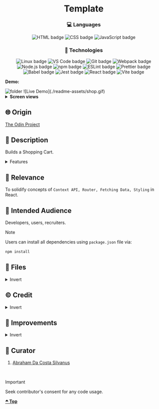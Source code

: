 <div align='center'>

# Template

</div>
<div align='center'>
    <h3>💻 Languages</h3>
    <img src="https://img.shields.io/badge/HTML5-E34F26?style=for-the-badge&logo=html5&logoColor=white" alt="HTML badge">
    <img src="https://img.shields.io/badge/CSS3-1572B6?style=for-the-badge&logo=css3&logoColor=white" alt="CSS badge">
    <img src="https://img.shields.io/badge/JavaScript-F7DF1E?style=for-the-badge&logo=javascript&logoColor=black" alt="JavaScript badge">
    <h3>🔧 Technologies</h3>
    <img src="https://img.shields.io/badge/Linux-FCC624?style=for-the-badge&logo=linux&logoColor=black" alt="Linux badge">
    <img src="https://img.shields.io/badge/VS_Code-007ACC?style=for-the-badge&logo=visual-studio-code&logoColor=white" alt="VS Code badge">
    <img src="https://img.shields.io/badge/Git-F05032?style=for-the-badge&logo=git&logoColor=white" alt="Git badge">
    <img src="https://img.shields.io/badge/Webpack-8DD6F9?style=for-the-badge&logo=webpack&logoColor=black" alt="Webpack badge">
    <img src="https://img.shields.io/badge/Node.js-43853D?style=for-the-badge&logo=node.js&logoColor=white" alt="Node.js badge">
    <img src="https://img.shields.io/badge/npm-CB3837?style=for-the-badge&logo=npm&logoColor=white" alt="npm badge">
    <img src="https://img.shields.io/badge/ESLint-4B32C3?style=for-the-badge&logo=eslint&logoColor=white" alt="ESLint badge">
    <img src="https://img.shields.io/badge/Prettier-F7B93E?style=for-the-badge&logo=prettier&logoColor=black" alt="Prettier badge">
    <img src="https://img.shields.io/badge/Babel-F7B93E?style=for-the-badge&logo=babel&logoColor=black" alt="Babel badge">
    <img src="https://img.shields.io/badge/Jest-C21325?style=for-the-badge&logo=jest&logoColor=white" alt="Jest badge">
    <img src="https://img.shields.io/badge/React-61DAFB?style=for-the-badge&logo=react&logoColor=white" alt="React badge">
    <img src="https://img.shields.io/badge/Vite-646CFF?style=for-the-badge&logo=vite&logoColor=white" alt="Vite badge">
    <!-- <h4><a href="https://asdacosta.github.io/###/">Live Preview</a></h4> -->
</div>

**Demo:**

<img src="./readme-assets/folder.png" alt="folder">
![Live Demo](./readme-assets/shop.gif)

<details>

**<summary>Screen views</summary>**

**Desktop View:**

<img src="./readme-assets/desktop.png" alt="desktop view">
<br>

**Mobile View:**

<img src="./readme-assets/mobile.png" alt="mobile view">

</details>

## 🌐 Origin

[The Odin Project](https://www.theodinproject.com/)

## 📝 Description

Builds a Shopping Cart.

<details>
<summary>Features</summary>

- No special features

</details>

## 🎯 Relevance

To solidify concepts of `Context API, Router, Fetching Data, Styling` in React.

## 👥 Intended Audience

Developers, users, recruiters.

> [!NOTE]
> Users can install all dependencies using `package.json` file via:
>
> ```bash
> npm install
> ```

## 📂 Files

<details>
<summary>Invert</summary>

| File                                 | Description                                                                                                                                                             |
| ------------------------------------ | ----------------------------------------------------------------------------------------------------------------------------------------------------------------------- |
| `src/*`                              | Source files that are bundled into the output directory `dist/`.                                                                                                        |
| `src/main.jsx`                       | The main JavaScript entry point that bundling begins.                                                                                                                   |
| `src/App.jsx`                        | Main component where overall structure and other layout components of the app are contained.                                                                            |
| `src/assets/*`                       | All assets(imgs, icons, vids) used in website.                                                                                                                          |
| `src/components/Cart.jsx`            | Displays Cart.                                                                                                                                                          |
| `src/components/CartItem.jsx`        | Creates added cart items in `Cart.jsx`.                                                                                                                                 |
| `src/components/ErrorPage.jsx`       | Display error if anything goes wrong.                                                                                                                                   |
| `src/components/ids.jsx`             | Generate unique strings for arrays in `map`.                                                                                                                            |
| `src/components/Item.jsx`            | Creates shop items.                                                                                                                                                     |
| `src/components/ItemHome.jsx`        | Displays shop item details.                                                                                                                                             |
| `src/components/Nav.jsx`             | Display navigation.                                                                                                                                                     |
| `src/components/HomePage.jsx`        | Main home page.                                                                                                                                                         |
| `src/components/routes.jsx`          | Creates routes in `HomePage.jsx`.                                                                                                                                       |
| `src/components/ShopPage.jsx`        | Main shop page.                                                                                                                                                         |
| `src/components/WelcomePage.jsx`     | Displays buyable items at `HomePage.jsx`.                                                                                                                               |
| `src/stylesheet/App.css`             | Stylesheet for `App.jsx`.                                                                                                                                               |
| `src/stylesheet/Cart.module.css`     | Stylesheet for `Cart.jsx` and `CartItem.jsx`.                                                                                                                           |
| `src/stylesheet/HomePage.module.css` | Stylesheet for `HomePage.jsx`.                                                                                                                                          |
| `src/stylesheet/Item.module.css`     | Stylesheet for `Item.jsx`.                                                                                                                                              |
| `src/stylesheet/ItemHome.module.css` | Stylesheet for `ItemHome.jsx`.                                                                                                                                          |
| `src/stylesheet/Nav.module.css`      | Stylesheet for `Nav.jsx`.                                                                                                                                               |
| `src/stylesheet/ShopPage.module.css` | Stylesheet for `ShopPage.jsx`.                                                                                                                                          |
| `src/stylesheet/reset.css`           | ets style to default for consistency across different devices and browsers..                                                                                            |
| `dist/*`                             | Output files from bundling of files in directory `src/`.                                                                                                                |
| `dist/main.js`                       | Main JavaScript output file that contains the bundled JavaScript code. Code is minified and optimized for deployment (Due to mode set to production in webpack config). |
| `package*`                           | Contains details of project and dependencies versions.                                                                                                                  |
| `readme-assets/*`                    | Live demo and different screen views used in `README.md`.                                                                                                               |

</details>

## ©️ Credit

<details>
<summary>Invert</summary>

| File             | Description                                                |
| ---------------- | ---------------------------------------------------------- |
| `src/assets/###` | Photo created by Mnz on [Unsplash](https://unsplash.com/). |

</details>

## 🔄 Improvements

<details>
<summary>Invert</summary>

- [ ] Items in Cart should link to item home.
- [ ] Separate fetching into a solitary file.
- [ ] Refactor functionalities into a solitary class component.
- [ ] Run tests

</details>

## 👤 Curator

1. [Abraham Da Costa Silvanus](https://github.com/asdacosta)

<br>

> [!IMPORTANT]
> Seek contributor's consent for any code usage.

**[🞁 Top](#template)**
